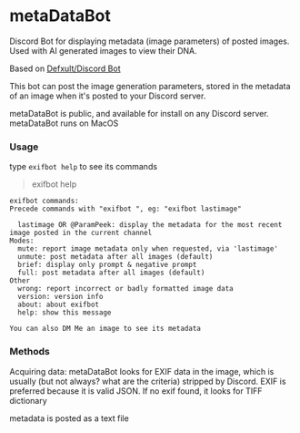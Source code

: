 # metaDataBot
Discord Bot for displaying metadata (image parameters) of posted images. Used with AI generated images to view their DNA.

Based on [Defxult/Discord Bot](https://github.com/Defxult/Discord.swift)

This bot can post the image generation parameters, stored in the metadata of an image when it's posted to your Discord server.

metaDataBot is public, and available for install on any Discord server.
metaDataBot runs on MacOS

### Usage

type `exifbot help` to see its commands

>exifbot help
```
exifbot commands:
Precede commands with "exifbot ", eg: "exifbot lastimage"

  lastimage OR @ParamPeek: display the metadata for the most recent image posted in the current channel
Modes:
  mute: report image metadata only when requested, via 'lastimage'  
  unmute: post metadata after all images (default)
  brief: display only prompt & negative prompt  
  full: post metadata after all images (default)  
Other  
  wrong: report incorrect or badly formatted image data  
  version: version info  
  about: about exifbot  
  help: show this message  

You can also DM Me an image to see its metadata
```
### Methods

Acquiring data:
metaDataBot looks for EXIF data in the image, which is usually (but not always? what are the criteria) stripped by Discord. EXIF is preferred because it is valid JSON. If no exif found, it looks for TIFF dictionary

metadata is posted as a text file
